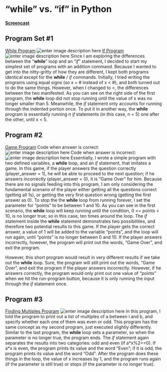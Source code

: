 # “while” vs. “if” in Python
[**Screencast**](https://youtu.be/cwz9y7rYMHk)
## Program Set #1
[While Program](https://repl.it/@HanningXu/while1)
![enter image description here](https://gracehanningxu.files.wordpress.com/2018/03/screen-shot-2018-03-06-at-7-35-27-pm.png?w=740)
[If Program](https://repl.it/@HanningXu/if1)
![enter image description here](https://gracehanningxu.files.wordpress.com/2018/03/screen-shot-2018-03-06-at-7-36-30-pm.png?w=740)
Since I am exploring the differences between the “**while**” loop and an “*if*” statement, I decided to start my simplest set of programs with an addition command. Because I wanted to get into the nitty-gritty of how they are different, I kept both programs identical except for the **while** / *if* commands. Initially, I tried writing the programs using equal signs (so x = # instead of x < #), and both turned out to do the same things. However, when I changed to <, the differences between the two manifested. As you can see on the right side of the first program, the **while** loop did not stop running until the value of x was no longer smaller than 5. Meanwhile, the *if* statement only accounts for running through the indented portion once. To put it in another way, the **while** program is essentially running n  *if* statements (in this case, n = 5) one after the other, until x < 5.
## Program #2
[Game Program](https://repl.it/@HanningXu/Prog2)
Code when answer is correct:
![enter image description here](https://gracehanningxu.files.wordpress.com/2018/03/screen-shot-2018-03-07-at-8-34-08-pm.png?w=740)
Code when answer is incorrect:
![enter image description here](https://gracehanningxu.files.wordpress.com/2018/03/screen-shot-2018-03-07-at-8-34-54-pm.png?w=740)
Essentially, I wrote a simple program with two defined variables, a **while** loop, and an *if* statement, that imitates a game. In this game, if the player answers the question correctly (player\_answer = 1), he will be able to proceed to the next question; if he answers incorrectly (player\_answer = 0), it is “Game Over” for him. Because there are no signals feeding into this program, I am only considering the fundamental scenario of the player either getting all the questions correct (getting all 1s), or getting the very first question wrong (getting the first answer as 0). To stop the the **while** loop from running forever, I set the parameter for “points” to be between 1 and 10. As you can see in the first scenario, the **while** loop will keep running until the condition, 0 <= points < 10, is no longer true; so in this case, ten times around the loop. The *if* statement inside the **while** statement demonstrates two possibilities, and therefore two potential results to this game. If the player gets the correct answer, a value of 1 will be added to the variable “points”, and the loop will run again, until “points” is no longer between 0 and 10. If the player answers incorrectly, however, the program will print out the words, “Game Over”, and exit the program.

However, this short program would result in very different results if we take out the **while** loop. Sure, the program will still print out the words, “Game Over”, and exit the program if the player answers incorrectly. However, if he answers correctly, the program would only print out one value of “points” when we hit the run-program button, because it is only running the input through the *if* statement once.
## Program #3
[Finding Multiples Program](https://repl.it/@HanningXu/Prog3)
![enter image description here](https://gracehanningxu.files.wordpress.com/2018/03/screen-shot-2018-03-07-at-9-30-10-pm.png?w=740)
In this program, I told the program to print out a list of multiples of a between i and b, and specify whether each one of them was even or odd. This program has the same concept as my second program, just executed slightly differently. Similar to the last program, the **while** loop sets a parameter, so when the parameter is no longer true, the program ends. The *if* statement again separates the results into two categories: odd and even (if a\*x%2==0). If a\*x is even, the program prints its value and the word “Even”; if it is odd, the program prints its value and the word “Odd”. After the program does these things in the loop, the value of x increases by 1, and the program runs again (if the parameter is still true) or stops (if the parameter is no longer true).
